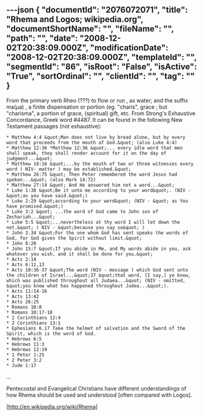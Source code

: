 ---json
{
  "documentId": "2076072071",
  "title": "Rhema and Logos; wikipedia.org",
  "documentShortName": "",
  "fileName": "",
  "path": "",
  "date": "2008-12-02T20:38:09.000Z",
  "modificationDate": "2008-12-02T20:38:09.000Z",
  "templateId": "",
  "segmentId": "86",
  "isRoot": "False",
  "isActive": "True",
  "sortOrdinal": "",
  "clientId": "",
  "tag": ""
}
---

From the primary verb Rheo (???) to flow or run , as water; and the suffix ma(µa) , a finite dispensation or portion (eg. &quot;charis&quot;, grace ; but &quot;charisma&quot;, a portion of grace, (spiritual) gift, etc. From Strong's Exhaustive Concordance, Greek word #4487. It can be found in the following New Testament passages (not exhaustive):

    * Matthew 4:4 &quot;Man does not live by bread alone, but by every word that proceeds from the mouth of God.&quot; (also Luke 4:4)
    * Matthew 12:36 *Matthew 12:36 &quot;... every idle word that men shall speak, they shall render account for it on the day of judgment...&quot;
    * Matthew 18:16 &quot;...by the mouth of two or three witnesses every word ( NIV- matter ) may be established.&quot;
    * Matthew 26:75 &quot; Then Peter remembered the word Jesus had spoken...&quot; (also Mark 14:72)
    * Matthew 27:14 &quot; And He answered him not a word...&quot;
    * Luke 1:38 &quot;Be it unto me according to your word&quot;. (NIV - &quot;as you have said.&quot;)
    * Luke 2:29 &quot;according to your word&quot; (NIV - &quot; as You have promised.&quot;)
    * Luke 3:2 &quot; ...the word of God came to John son of Zechariah...&quot;
    * Luke 5:5 &quot;...nevertheless at thy word I will let down the net.&quot; ( NIV - &quot;because you say so&quot; )
    * John 3.34 &quot;For the one whom God has sent speaks the words of God, for God gives the Spirit without limit.&quot;
    * John 8:20
    * John 15:7 &quot;If you abide in Me, and My words abide in you, ask whatever you wish, and it shall be done for you.&quot;
    * Acts 2:14
    * Acts 6:11,13
    * Acts 10:36-37 &quot;The word (NIV - message ) which God sent unto the children of Israel...&quot;37 &quot;that word, [I say,] ye know, which was published throughout all Judaea...&quot; (NIV - omitted, &quot;you know what has happened throughout Judea...&quot;).
    * Acts 11:14-16
    * Acts 13:42
    * Acts 26:25
    * Romans 10:8
    * Romans 10:17-18
    * 2 Corinthians 12:4
    * 2 Corinthians 13:1
    * Ephesians 6.17 Take the helmet of salvation and the Sword of the Spirit, which is the word of God.
    * Hebrews 6:5
    * Hebrews 11:3
    * Hebrews 12:19
    * 1 Peter 1:25
    * 2 Peter 3:2
    * Jude 1:17

…

Pentecostal and Evangelical Christians have different understandings of how Rhema should be used and understood [often compared with Logos].

[http://en.wikipedia.org/wiki/Rhema]
